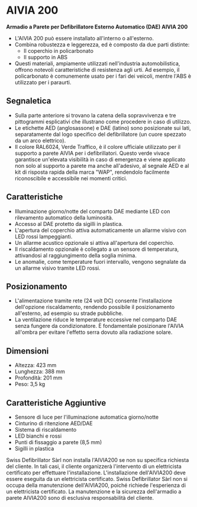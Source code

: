 # AIVIA 200

**Armadio a Parete per Defibrillatore Esterno Automatico (DAE) AIVIA 200**

- L'AIVIA 200 può essere installato all'interno o all'esterno.
- Combina robustezza e leggerezza, ed è composto da due parti distinte:
  - Il coperchio in policarbonato
  - Il supporto in ABS
- Questi materiali, ampiamente utilizzati nell'industria automobilistica, offrono notevoli caratteristiche di resistenza agli urti. Ad esempio, il policarbonato è comunemente usato per i fari dei veicoli, mentre l'ABS è utilizzato per i paraurti.

## **Segnaletica**

- Sulla parte anteriore si trovano la catena della sopravvivenza e tre pittogrammi esplicativi che illustrano come procedere in caso di utilizzo.
- Le etichette AED (anglosassone) e DAE (latino) sono posizionate sui lati, separatamente dal logo specifico del defibrillatore (un cuore spezzato da un arco elettrico).
- Il colore RAL6024, Verde Traffico, è il colore ufficiale utilizzato per il supporto a parete AIVIA per i defibrillatori. Questo verde vivace garantisce un'elevata visibilità in caso di emergenza e viene applicato non solo al supporto a parete ma anche all'adesivo, al segnale AED e al kit di risposta rapida della marca "WAP", rendendolo facilmente riconoscibile e accessibile nei momenti critici.

## **Caratteristiche**

- Illuminazione giorno/notte del comparto DAE mediante LED con rilevamento automatico della luminosità.
- Accesso al DAE protetto da sigilli in plastica.
- L'apertura del coperchio attiva automaticamente un allarme visivo con LED rossi lampeggianti.
- Un allarme acustico opzionale si attiva all'apertura del coperchio.
- Il riscaldamento opzionale è collegato a un sensore di temperatura, attivandosi al raggiungimento della soglia minima.
- Le anomalie, come temperature fuori intervallo, vengono segnalate da un allarme visivo tramite LED rossi.

## **Posizionamento**

- L'alimentazione tramite rete (24 volt DC) consente l'installazione dell'opzione riscaldamento, rendendo possibile il posizionamento all'esterno, ad esempio su strade pubbliche.
- La ventilazione riduce le temperature eccessive nel comparto DAE senza fungere da condizionatore. È fondamentale posizionare l'AIVIA all'ombra per evitare l'effetto serra dovuto alla radiazione solare.

## **Dimensioni**

- Altezza: 423 mm
- Lunghezza: 388 mm
- Profondità: 201 mm
- Peso: 3,5 kg

## **Caratteristiche Aggiuntive**

- Sensore di luce per l'illuminazione automatica giorno/notte
- Cinturino di ritenzione AED/DAE
- Sistema di riscaldamento
- LED bianchi e rossi
- Punti di fissaggio a parete (8,5 mm)
- Sigilli in plastica

Swiss Defibrillator Sàrl non installa l'AIVIA200 se non su specifica richiesta del cliente. In tali casi, il cliente organizzerà l'intervento di un elettricista certificato per effettuare l'installazione. L'installazione dell'AIVIA200 deve essere eseguita da un elettricista certificato. Swiss Defibrillator Sàrl non si occupa della manutenzione dell'AIVIA200, poiché richiede l'esperienza di un elettricista certificato. La manutenzione e la sicurezza dell'armadio a parete AIVIA200 sono di esclusiva responsabilità del cliente.
